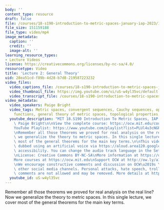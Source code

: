 ```yaml
---
body: ''
content_type: resource
draft: false
file: /courses/18-s190-introduction-to-metric-spaces-january-iap-2023/18s190-lecture-2_360p_16_9.mp4
file_size: 151159188
file_type: video/mp4
image_metadata:
  caption: ''
  credit: ''
  image-alt: ''
learning_resource_types:
- Lecture Videos
license: https://creativecommons.org/licenses/by-nc-sa/4.0/
resourcetype: Video
title: 'Lecture 2: General Theory'
uid: 28ea51cd-f89b-4d28-b7d8-219587223232
video_files:
  video_captions_file: /courses/18-s190-introduction-to-metric-spaces-january-iap-2023/1LSNMR_R8hNIrja0hmgoOOqLgELeW1GMI_transcript.webvtt
  video_thumbnail_file: https://img.youtube.com/vi/uS-w4yl35vc/default.jpg
  video_transcript_file: /courses/18-s190-introduction-to-metric-spaces-january-iap-2023/1LSNMR_R8hNIrja0hmgoOOqLgELeW1GMI_transcript.pdf
video_metadata:
  video_speakers: Paige Bright
  video_tags: Metric spaces, convergent sequences, Cauchy sequences, open sets, continuous
    functions, general theory of metric spaces, topological properties, DubbedWithAloud
  youtube_description: "MIT 18.S190 Introduction To Metric Spaces, IAP 2023\nInstructor:\
    \ Paige Bright\n\nView the complete course: https://ocw.mit.edu/courses/18-s190-introduction-to-metric-spaces-january-iap-2023/\n\
    YouTube Playlist: https://www.youtube.com/playlist?list=PLUl4u3cNGP613ULTyHAqz04niYf722x7S\n\
    \nRemember all those theorems we proved for real analysis on the real line? Now\
    \ we generalize the theory to metric spaces. In this single lecture, we cover\
    \ most of the general theorems for the main key terms.\n\nThis video has been\
    \ dubbed using an artificial voice via https://aloud.area120.google.com to increase\
    \ accessibility. You can change the audio track language in the Settings menu.\n\
    \nLicense: Creative Commons BY-NC-SA\nMore information at https://ocw.mit.edu/terms\n\
    More courses at https://ocw.mit.edu\nSupport OCW at http://ow.ly/a1If50zVRlQ\n\
    \nWe encourage constructive comments and discussion on OCW\u2019s YouTube and\
    \ other social media channels. Personal attacks, hate speech, trolling, and inappropriate\
    \ comments are not allowed and may be removed. More details at https://ocw.mit.edu/comments."
  youtube_id: uS-w4yl35vc
---
```

Remember all those theorems we proved for real analysis on the real line? Now we generalize the theory to metric spaces. In this single lecture, we cover most of the general theorems for the main key terms.